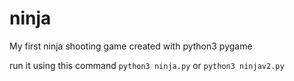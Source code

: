 # ninja
My first ninja shooting game created with python3 pygame 

run it using this command `python3 ninja.py`
or `python3 ninjav2.py`
